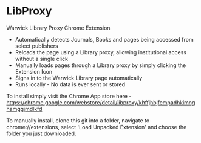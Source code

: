 # LibProxy
Warwick Library Proxy Chrome Extension

- Automatically detects Journals, Books and pages being accessed from select publishers 
- Reloads the page using a Library proxy, allowing institutional access without a single click
- Manually loads pages through a Library proxy by simply clicking the Extension Icon
- Signs in to the Warwick Library page automatically
- Runs  locally - No data is ever sent or stored

To install simply visit the Chrome App store here - https://chrome.google.com/webstore/detail/libproxy/khffjhbjfempadhkimnghamggjmdlkfd

To manually install, clone this git into a folder, navigate to chrome://extensions, select 'Load Unpacked Extension' and choose the folder you just downloaded. 
